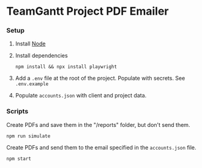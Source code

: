 # TeamGantt Project PDF Emailer

### Setup 

1. Install [Node](https://nodejs.org/en/download)

1. Install dependencies
    ```
    npm install && npx install playwright
    ```
1. Add a `.env` file at the root of the project. Populate with secrets. See `.env.example`

1. Populate `accounts.json` with client and project data.


### Scripts

Create PDFs and save them in the "/reports" folder, but don't send them. 
```
npm run simulate
```

Create PDFs and send them to the email specified in the `accounts.json` file.
```
npm start
```
